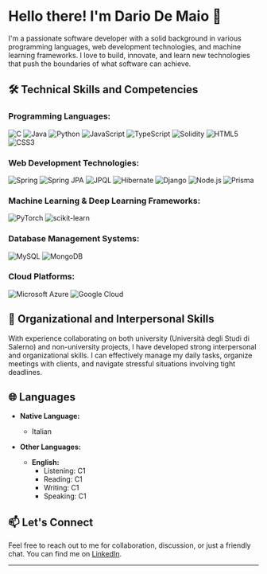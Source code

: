 # Hello there! I'm Dario De Maio 👋

I'm a passionate software developer with a solid background in various programming languages, web development technologies, and machine learning frameworks. I love to build, innovate, and learn new technologies that push the boundaries of what software can achieve.

## 🛠️ Technical Skills and Competencies

### Programming Languages:
![C](https://img.shields.io/badge/C-%2300599C.svg?style=for-the-badge&logo=c&logoColor=white)
![Java](https://img.shields.io/badge/Java-%23ED8B00.svg?style=for-the-badge&logo=java&logoColor=white)
![Python](https://img.shields.io/badge/Python-%2314354C.svg?style=for-the-badge&logo=python&logoColor=white)
![JavaScript](https://img.shields.io/badge/JavaScript-%23F7DF1E.svg?style=for-the-badge&logo=javascript&logoColor=black)
![TypeScript](https://img.shields.io/badge/TypeScript-%23007ACC.svg?style=for-the-badge&logo=typescript&logoColor=white)
![Solidity](https://img.shields.io/badge/Solidity-%23363636.svg?style=for-the-badge&logo=solidity&logoColor=white)
![HTML5](https://img.shields.io/badge/HTML5-%23E34F26.svg?style=for-the-badge&logo=html5&logoColor=white)
![CSS3](https://img.shields.io/badge/CSS3-%231572B6.svg?style=for-the-badge&logo=css3&logoColor=white)

### Web Development Technologies:
![Spring](https://img.shields.io/badge/Spring-%236DB33F.svg?style=for-the-badge&logo=spring&logoColor=white)
![Spring JPA](https://img.shields.io/badge/Spring_JPA-%236DB33F.svg?style=for-the-badge&logo=spring&logoColor=white)
![JPQL](https://img.shields.io/badge/JPQL-%236DB33F.svg?style=for-the-badge&logo=jpql&logoColor=white)
![Hibernate](https://img.shields.io/badge/Hibernate-%23007ACC.svg?style=for-the-badge&logo=hibernate&logoColor=white)
![Django](https://img.shields.io/badge/Django-%23092E20.svg?style=for-the-badge&logo=django&logoColor=white)
![Node.js](https://img.shields.io/badge/Node.js-%2343853D.svg?style=for-the-badge&logo=node.js&logoColor=white)
![Prisma](https://img.shields.io/badge/Prisma-%232D3748.svg?style=for-the-badge&logo=prisma&logoColor=white)

### Machine Learning & Deep Learning Frameworks:
![PyTorch](https://img.shields.io/badge/PyTorch-%23EE4C2C.svg?style=for-the-badge&logo=pytorch&logoColor=white)
![scikit-learn](https://img.shields.io/badge/scikit--learn-%23F7931E.svg?style=for-the-badge&logo=scikit-learn&logoColor=white)

### Database Management Systems:
![MySQL](https://img.shields.io/badge/MySQL-%234479A1.svg?style=for-the-badge&logo=mysql&logoColor=white)
![MongoDB](https://img.shields.io/badge/-MongoDB-13aa52?style=for-the-badge&logo=mongodb&logoColor=white)

### Cloud Platforms:
![Microsoft Azure](https://img.shields.io/badge/Microsoft%20Azure-%230072C6.svg?style=for-the-badge&logo=microsoftazure&logoColor=white)
![Google Cloud](https://img.shields.io/badge/Google%20Cloud-%234285F4.svg?style=for-the-badge&logo=googlecloud&logoColor=white)

## 🤝 Organizational and Interpersonal Skills

With experience collaborating on both university (Università degli Studi di Salerno) and non-university projects, I have developed strong interpersonal and organizational skills. I can effectively manage my daily tasks, organize meetings with clients, and navigate stressful situations involving tight deadlines.

## 🌐 Languages

- **Native Language:**  
  - Italian

- **Other Languages:**  
  - **English:**  
    - Listening: C1  
    - Reading: C1  
    - Writing: C1
    - Speaking: C1

## 📫 Let's Connect

Feel free to reach out to me for collaboration, discussion, or just a friendly chat. You can find me on [LinkedIn](#in/dario-de-maio-760b33263).

---

